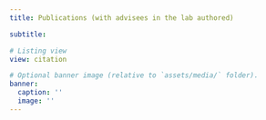 ```yaml
---
title: Publications (with advisees in the lab authored)

subtitle: 

# Listing view
view: citation

# Optional banner image (relative to `assets/media/` folder).
banner:
  caption: ''
  image: ''
---
```

